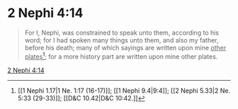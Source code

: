 # 2 Nephi 4:14

> For I, Nephi, was constrained to speak unto them, according to his word; for I had spoken many things unto them, and also my father, before his death; many of which sayings are written upon mine <u>other plates</u>[^a]; for a more history part are written upon mine other plates.

[2 Nephi 4:14](https://www.churchofjesuschrist.org/study/scriptures/bofm/2-ne/4?lang=eng&id=p14#p14)


[^a]: [[1 Nephi 1.17|1 Ne. 1:17 (16-17)]]; [[1 Nephi 9.4|9:4]]; [[2 Nephi 5.33|2 Ne. 5:33 (29-33)]]; [[D&C 10.42|D&C 10:42.]]
